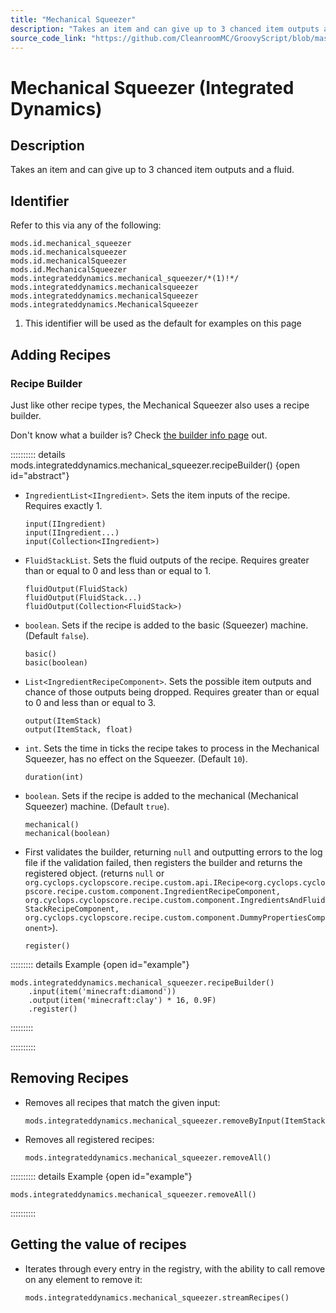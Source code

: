 ```yaml
---
title: "Mechanical Squeezer"
description: "Takes an item and can give up to 3 chanced item outputs and a fluid."
source_code_link: "https://github.com/CleanroomMC/GroovyScript/blob/master/src/main/java/com/cleanroommc/groovyscript/compat/mods/integrateddynamics/MechanicalSqueezer.java"
---
```


# Mechanical Squeezer (Integrated Dynamics)

## Description

Takes an item and can give up to 3 chanced item outputs and a fluid.

## Identifier

Refer to this via any of the following:

```groovy:no-line-numbers {5}
mods.id.mechanical_squeezer
mods.id.mechanicalsqueezer
mods.id.mechanicalSqueezer
mods.id.MechanicalSqueezer
mods.integrateddynamics.mechanical_squeezer/*(1)!*/
mods.integrateddynamics.mechanicalsqueezer
mods.integrateddynamics.mechanicalSqueezer
mods.integrateddynamics.MechanicalSqueezer
```

1. This identifier will be used as the default for examples on this page

## Adding Recipes

### Recipe Builder

Just like other recipe types, the Mechanical Squeezer also uses a recipe builder.

Don't know what a builder is? Check [the builder info page](../../../groovy/builder.md) out.

:::::::::: details mods.integrateddynamics.mechanical_squeezer.recipeBuilder() {open id="abstract"}
- `IngredientList<IIngredient>`. Sets the item inputs of the recipe. Requires exactly 1.

    ```groovy:no-line-numbers
    input(IIngredient)
    input(IIngredient...)
    input(Collection<IIngredient>)
    ```

- `FluidStackList`. Sets the fluid outputs of the recipe. Requires greater than or equal to 0 and less than or equal to 1.

    ```groovy:no-line-numbers
    fluidOutput(FluidStack)
    fluidOutput(FluidStack...)
    fluidOutput(Collection<FluidStack>)
    ```

- `boolean`. Sets if the recipe is added to the basic (Squeezer) machine. (Default `false`).

    ```groovy:no-line-numbers
    basic()
    basic(boolean)
    ```

- `List<IngredientRecipeComponent>`. Sets the possible item outputs and chance of those outputs being dropped. Requires greater than or equal to 0 and less than or equal to 3.

    ```groovy:no-line-numbers
    output(ItemStack)
    output(ItemStack, float)
    ```

- `int`. Sets the time in ticks the recipe takes to process in the Mechanical Squeezer, has no effect on the Squeezer. (Default `10`).

    ```groovy:no-line-numbers
    duration(int)
    ```

- `boolean`. Sets if the recipe is added to the mechanical (Mechanical Squeezer) machine. (Default `true`).

    ```groovy:no-line-numbers
    mechanical()
    mechanical(boolean)
    ```

- First validates the builder, returning `null` and outputting errors to the log file if the validation failed, then registers the builder and returns the registered object. (returns `null` or `org.cyclops.cyclopscore.recipe.custom.api.IRecipe<org.cyclops.cyclopscore.recipe.custom.component.IngredientRecipeComponent, org.cyclops.cyclopscore.recipe.custom.component.IngredientsAndFluidStackRecipeComponent, org.cyclops.cyclopscore.recipe.custom.component.DummyPropertiesComponent>`).

    ```groovy:no-line-numbers
    register()
    ```

::::::::: details Example {open id="example"}
```groovy:no-line-numbers
mods.integrateddynamics.mechanical_squeezer.recipeBuilder()
    .input(item('minecraft:diamond'))
    .output(item('minecraft:clay') * 16, 0.9F)
    .register()
```

:::::::::

::::::::::

## Removing Recipes

- Removes all recipes that match the given input:

    ```groovy:no-line-numbers
    mods.integrateddynamics.mechanical_squeezer.removeByInput(ItemStack)
    ```

- Removes all registered recipes:

    ```groovy:no-line-numbers
    mods.integrateddynamics.mechanical_squeezer.removeAll()
    ```

:::::::::: details Example {open id="example"}
```groovy:no-line-numbers
mods.integrateddynamics.mechanical_squeezer.removeAll()
```

::::::::::

## Getting the value of recipes

- Iterates through every entry in the registry, with the ability to call remove on any element to remove it:

    ```groovy:no-line-numbers
    mods.integrateddynamics.mechanical_squeezer.streamRecipes()
    ```
